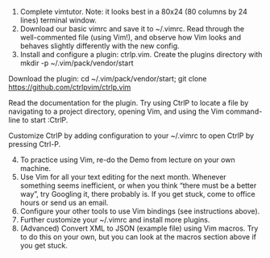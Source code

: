 1. Complete vimtutor. Note: it looks best in a 80x24 (80 columns by 24 lines) terminal window.
2. Download our basic vimrc and save it to ~/.vimrc. Read through the well-commented file (using Vim!), and observe how Vim looks and behaves slightly differently with the new config.
3. Install and configure a plugin: ctrlp.vim.
Create the plugins directory with mkdir -p ~/.vim/pack/vendor/start

Download the plugin: cd ~/.vim/pack/vendor/start; git clone https://github.com/ctrlpvim/ctrlp.vim

Read the documentation for the plugin. Try using CtrlP to locate a file by navigating to a project directory, opening Vim, and using the Vim command-line to start :CtrlP.

Customize CtrlP by adding configuration to your ~/.vimrc to open CtrlP by pressing Ctrl-P.

4. To practice using Vim, re-do the Demo from lecture on your own machine.
5. Use Vim for all your text editing for the next month. Whenever something seems inefficient, or when you think “there must be a better way”, try Googling it, there probably is. If you get stuck, come to office hours or send us an email.
6. Configure your other tools to use Vim bindings (see instructions above).
7. Further customize your ~/.vimrc and install more plugins.
8. (Advanced) Convert XML to JSON (example file) using Vim macros. Try to do this on your own, but you can look at the macros section above if you get stuck.
